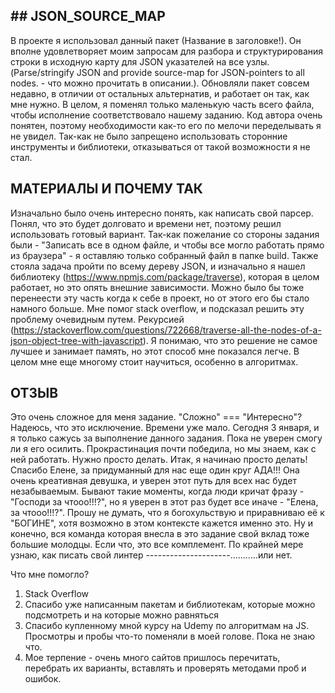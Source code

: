 ## ## JSON_SOURCE_MAP
В проекте я использовал данный пакет (Название в заголовке!). Он вполне удовлетворяет моим запросам для разбора и структурирования строки в исходную карту для JSON указателей на все узлы. (Parse/stringify JSON and provide source-map for JSON-pointers to all nodes. - что можно прочитать в описании.). Обновляли пакет совсем недавно, в отличии от остальных альтернатив, и работает он так, как мне нужно. В целом, я поменял только маленькую часть всего файла, чтобы исполнение соответствовало нашему заданию. Код автора очень понятен, поэтому необходимости как-то его по мелочи переделывать я не увидел. Так-как не было запрещено использовать сторонние инструменты и библиотеки, отказываться от такой возможности я не стал.

## МАТЕРИАЛЫ И ПОЧЕМУ ТАК
Изначально было очень интересно понять, как написать свой парсер. Понял, что это будет долговато и времени нет, поэтому решил использовать готовый вариант. 
Так-как пожелание со стороны задания были - "Записать все в одном файле, и чтобы все могло работать прямо из браузера" - я оставляю только собранный файл в папке build. Также стояла задача пройти по всему дереву JSON, и изначально я нашел библиотеку (https://www.npmjs.com/package/traverse), которая в целом работает, но это опять внешние зависимости. Можно было бы тоже перенеести эту часть когда к себе в проект, но от этого его бы стало намного больше. Мне помог stack overflow, и подсказал решить эту проблему очевидным путем. Рекурсией (https://stackoverflow.com/questions/722668/traverse-all-the-nodes-of-a-json-object-tree-with-javascript). Я понимаю, что это решение не самое лучшее и занимает память, но этот способ мне показался легче. В целом мне еще многому стоит научиться, особенно в алгоритмах.


## ОТЗЫВ
Это очень сложное для меня задание. "Сложно" === "Интересно"? Надеюсь, что это исключение. Времени уже мало. Сегодня 3 января, и я только сажусь за выполнение данного задания. Пока не уверен смогу ли я его осилить. Прокрастинация почти победила, но мы знаем, как с ней работать. Нужно просто делать. Итак, я начинаю просто делать!  Спасибо Елене, за придуманный для нас еще один круг АДА!!! Она очень креативная девушка, и уверен этот путь для всех нас будет незабываемым. Бывают такие моменты, когда люди кричат фразу - "Господи за чтооо!!!?", но я уверен в этот раз будет все иначе - "Елена, за чтооо!!!?". Прошу не думать, что я богохульствую и приравниваю её к "БОГИНЕ", хотя возможно в этом контексте кажется именно это. Ну и конечно, вся команда которая внесла в это задание свой вклад тоже большие молодцы. Если что, это все комплемент. По крайней мере узнаю, как писать свой линтер ---------------------...........или нет.


Что мне помогло?
1. Stack Overflow
2. Спасибо уже написанным пакетам и библиотекам, которые можно подсмотреть и на которые можно равняться
3. Спасибо купленному мной курсу на Udemy по алгоритмам на JS. Просмотры и пробы что-то поменяли в моей голове. Пока не знаю что.
4. Мое терпение - очень много сайтов пришлось перечитать, перебрать их варианты, вставлять и проверять методами проб и ошибок. 